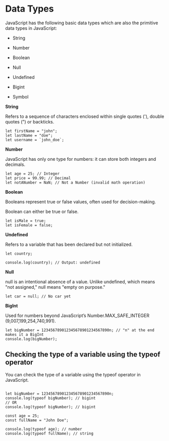 # Data Types

JavaScript has the following basic data types which are also the primitive data types in JavaScript:

- String

- Number

- Boolean

- Null

- Undefined

 - Bigint

- Symbol

__String__

Refers to a sequence of characters enclosed within single quotes ('), double quotes (") or backticks.
```
let firstName = "john";
let lastName = "doe";
let username = `john_doe`;
```

__Number__

JavaScript has only one type for numbers: it can store both integers and decimals.
```
let age = 25; // Integer
let price = 99.99; // Decimal
let notANumber = NaN; // Not a Number (invalid math operation)
```

__Boolean__

Booleans represent true or false values, often used for decision-making.

Boolean can either be true or false.
```
let isMale = true;
let isFemale = false;
```


__Undefined__

Refers to a variable that has been declared but not initialized. 

```
let country;

console.log(country); // Output: undefined
```

__Null__

null is an intentional absence of a value. Unlike undefined, which means "not assigned," null means "empty on purpose."

```
let car = null; // No car yet
```

__BigInt__

Used for numbers beyond JavaScript’s Number.MAX_SAFE_INTEGER (9,007,199,254,740,991).

```
let bigNumber = 123456789012345678901234567890n; // "n" at the end makes it a BigInt
console.log(bigNumber);
```


## Checking the type of a variable using the typeof operator

You can check the type of a variable using the typeof operator in JavaScript.
```

let bigNumber = 123456789012345678901234567890n;
console.log(typeof bigNumber); // bigint
// OR
console.log(typeof bigNumber); // bigint

const age = 25;
const fullName = "John Doe";

console.log(typeof age); // number
console.log(typeof fullName); // string
```
